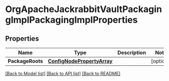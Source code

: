 # OrgApacheJackrabbitVaultPackagingImplPackagingImplProperties

## Properties
Name | Type | Description | Notes
------------ | ------------- | ------------- | -------------
**PackageRoots** | [**ConfigNodePropertyArray**](configNodePropertyArray.md) |  | [optional] 

[[Back to Model list]](../README.md#documentation-for-models) [[Back to API list]](../README.md#documentation-for-api-endpoints) [[Back to README]](../README.md)


